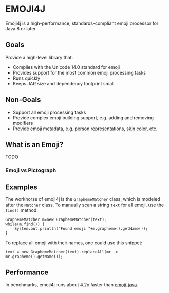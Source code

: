 # EMOJI4J

Emoji4j is a high-performance, standards-compliant emoji processor for Java 8 or later.

## Goals

Provide a high-level library that:

* Complies with the Unicode 14.0 standard for emoji
* Provides support for the most common emoji processing tasks
* Runs quickly
* Keeps JAR size and dependency footprint small

## Non-Goals

* Support all emoji processing tasks
* Provide complex emoji building support, e.g. adding and removing modifiers
* Provide emoji metadata, e.g. person representations, skin color, etc.

## What is an Emoji?

TODO

### Emoji vs Pictograph

## Examples

The workhorse of emoji4j is the `GraphemeMatcher` class, which is modeled after the `Matcher` class. To manually scan a string `text` for all emoji, use the `find()` method:

    GraphemeMatcher m=new GraphemeMatcher(text);
    while(m.find()) {
        System.out.println("Found emoji "+m.grapheme().getName());
    }

To replace all emoji with their names, one could use this snippet:

    text = new GraphemeMatcher(text).replaceAll(mr -> mr.grapheme().getName());

## Performance

In benchmarks, emoji4j runs about 4.2x faster than [emoji-java](https://github.com/vdurmont/emoji-java).